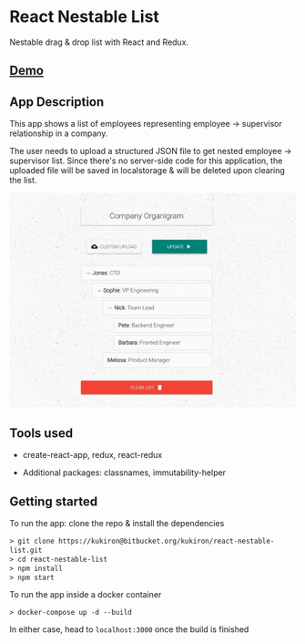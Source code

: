 # React Nestable List

Nestable drag & drop list with React and Redux.

## **[Demo](https://react-nestable-list.com)**

## App Description

This app shows a list of employees representing employee -> supervisor relationship in a company.

The user needs to upload a structured JSON file to get nested employee -> supervisor list. Since there's no server-side code for this application, the uploaded file will be saved in localstorage & will be deleted upon clearing the list.

![react-nestable-list](public/assets/images/react-nestable-list.jpg)

## Tools used

- create-react-app, redux, react-redux

- Additional packages: classnames, immutability-helper

## Getting started

To run the app: clone the repo & install the dependencies

```shell
> git clone https://kukiron@bitbucket.org/kukiron/react-nestable-list.git
> cd react-nestable-list
> npm install
> npm start
```

To run the app inside a docker container

```shell
> docker-compose up -d --build
```

In either case, head to `localhost:3000` once the build is finished
